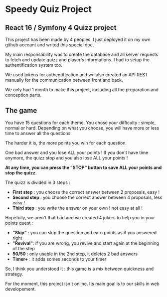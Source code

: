# Speedy Quiz Project

## React 16 / Symfony 4 Quizz project

This project has been made by 4 peoples. I just deployed it on my own github account and writed this special doc.

My main responsability was to create the database and all server requests to fetch and update quizz and 
player's informations. I had to setup the authentification system too.

We used tokens for authentification and we also created an API REST manually for the communication between front and back.

We only had 1 month to make this project, including all the preparation and conception parts. 

## The game

You have 15 questions for each theme. You chose your difficulty : simple, normal or hard. Depending on what you choose, you will have more or less time to answer all the questions. 

The harder it is, the more points you win for each question.

One bad answer and you lose ALL your points ! If you don't have time anymore, the quizz stop and you also lose ALL your points ! 

**At any time, you can press the "STOP" button to save ALL your points and stop the quizz**. 

The quizz is divided in 3 steps :
- **First step** : you choose the correct answer between 2 proposals, easy !
- **Second step** : you choose the correct answer between 4 proposals, less easy !
- **Third step** : you write the answer on your own ! not easy at all !

Hopefully, we aren't that bad and we created 4 jokers to help you in your points quest :

- **"Skip"** : you can skip the question and earn points as if you answered right
- **"Revival"**: if you are wrong, you revive and start again at the beginning of the step
- **50/50** : only usable in the 2nd step, it deletes 2 bad answers
- **Timer+** : it adds somes seconds to your timer

So, I think you understood it : this game is a mix between quickness and strategy. 

For the moment, this project isn't online. Its main goal is to our skills in web developement.
